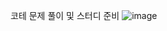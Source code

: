 코테 문제 풀이 및 스터디 준비
![image](https://user-images.githubusercontent.com/101550112/235461183-b485961d-0e3f-42a3-a669-20aee8986f46.png)
